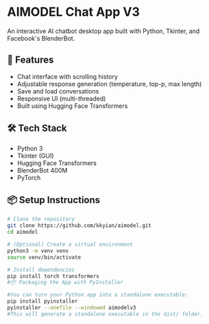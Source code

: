 # AIMODEL Chat App V3

An interactive AI chatbot desktop app built with Python, Tkinter, and Facebook's BlenderBot.

## 🚀 Features
- Chat interface with scrolling history
- Adjustable response generation (temperature, top-p, max length)
- Save and load conversations
- Responsive UI (multi-threaded)
- Built using Hugging Face Transformers

## 🛠️ Tech Stack
- Python 3
- Tkinter (GUI)
- Hugging Face Transformers
- BlenderBot 400M
- PyTorch

## 📦 Setup Instructions

```bash
# Clone the repository
git clone https://github.com/kkyian/aimodel.git
cd aimodel

# (Optional) Create a virtual environment
python3 -m venv venv
source venv/bin/activate

# Install dependencies
pip install torch transformers
#📦 Packaging the App with PyInstaller

#You can turn your Python app into a standalone executable:
pip install pyinstaller
pyinstaller --onefile --windowed aimodelv3
#This will generate a standalone executable in the dist/ folder.
